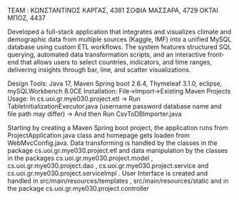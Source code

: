 TEAM :
ΚΩΝΣΤΑΝΤΙΝΟΣ ΚΑΡΓΑΣ, 4381
ΣΟΦΙΑ ΜΑΣΣΑΡΑ, 4729
ΟΚΤΑΙ ΜΠΟΖ, 4437

Developed a full-stack application that integrates and visualizes climate and demographic data from multiple sources (Kaggle, IMF) into a unified MySQL database using custom ETL workflows. The system features structured SQL querying, automated data transformation scripts, and an interactive front-end that allows users to select countries, indicators, and time ranges, delivering insights through bar, line, and scatter visualizations.

Design Tools: Java 17, Maven Spring boot 2.6.4, Thymeleaf 3.1.0, eclipse, mySQLWorkbench 8.0CE
Installation: File->Import->Existing Maven Projects
Usage: In cs.uoi.gr.mye030.project.etl -> Run TableInitializationExecutor.java (username password database name and file path may differ) -> And then Run CsvToDBImporter.java

Starting by creating a Maven Spring boot project, the application runs from ProjectApplication.java class and homepage gets loaden from WebMvcConfig.java. 
Data transforming is handled by the classes in the package cs.uoi.gr.mye030.project.etl  and data manipulation by the classes in the packages 
cs.uoi.gr.mye030.project.model , cs.uoi.gr.mye030.project.dao , cs.uoi.gr.mye030.project.service and cs.uoi.gr.mye030.project.serviceImpl .
User Interface is created and handled in src/main/resources/templates , src/main/resources/static and in the package cs.uoi.gr.mye030.project.controller



























